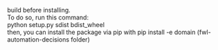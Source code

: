 build before installing.  
To do so, run this command:  
python setup.py sdist bdist_wheel  
then, you can install the package via pip with pip install -e domain (fwl-automation-decisions folder)
